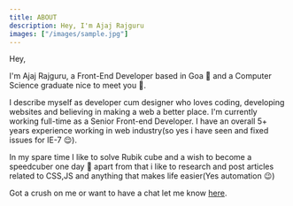 ```yaml
---
title: ABOUT
description: Hey, I'm Ajaj Rajguru
images: ["/images/sample.jpg"]
---
```



Hey,

I'm Ajaj Rajguru, a Front-End Developer based in Goa :palm_tree: and a Computer Science graduate nice to meet you :wave:.

I describe myself as developer cum designer who loves coding, developing websites and believing in making a web a better place. I'm currently working full-time as a Senior Front-end Developer. I have an overall 5+ years experience working in web industry(so yes i have seen and fixed issues for IE-7 :relieved:). 


In my spare time I like to solve Rubik cube and a wish to become a speedcuber one day :crown: apart from that i like to research and post articles related to CSS,JS and anything that makes life easier(Yes automation :wink:)

Got a crush on me or want to have a chat let me know [here](/contact).